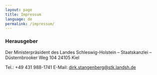 ```yaml
---
layout: page
title: Impressum
language: de
permalink: /impressum/
---
```

### Herausgeber

Der Ministerpräsident
des Landes Schleswig-Holstein
– Staatskanzlei –
Düsternbrooker Weg 104
24105 Kiel

Tel.: +49 431 988-1741
E-Mail: dirk.stangenberg@stk.landsh.de
